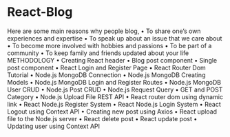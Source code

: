 # React-Blog
Here are some main reasons why people blog,
•	To share one’s own experiences and expertise
•	To speak up about an issue that we care about
•	To become more involved with hobbies and passions
•	To be part of a community
•	To keep family and friends updated about your life
METHODOLOGY
•	Creating React header
•	Blog post component
•	Single post component
•	React Login and Register Page
•	React Router Dom Tutorial
•	Node.js MongoDB Connection
•	Node.js MongoDB Creating Models
•	Node.js MongoDB Login and Register Routes
•	Node.js MongoDB User CRUD
•	Node.js Post CRUD
•	Node.js Request Query
•	GET and POST Category
•	Node.js Upload File REST API
•	React router dom using dynamic link
•	React Node.js Register System
•	React Node.js Login System
•	React Logout using Context API
•	Creating new post using Axios
•	React upload file to the Node.js server
•	React delete post
•	React update post
•	Updating user using Context API 
